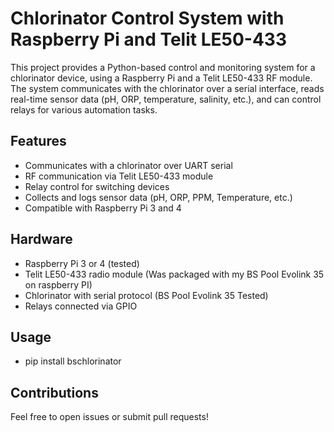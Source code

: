 # Chlorinator Control System with Raspberry Pi and Telit LE50-433

This project provides a Python-based control and monitoring system for a chlorinator device, using a Raspberry Pi and a Telit LE50-433 RF module. The system communicates with the chlorinator over a serial interface, reads real-time sensor data (pH, ORP, temperature, salinity, etc.), and can control relays for various automation tasks.

## Features

- Communicates with a chlorinator over UART serial
- RF communication via Telit LE50-433 module
- Relay control for switching devices
- Collects and logs sensor data (pH, ORP, PPM, Temperature, etc.)
- Compatible with Raspberry Pi 3 and 4

## Hardware

- Raspberry Pi 3 or 4 (tested)
- Telit LE50-433 radio module (Was packaged with my BS Pool Evolink 35 on raspberry PI)
- Chlorinator with serial protocol (BS Pool Evolink 35 Tested)
- Relays connected via GPIO

## Usage

- pip install bschlorinator

## Contributions

Feel free to open issues or submit pull requests!